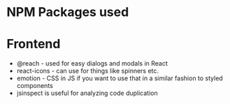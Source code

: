 # NPM Packages used

# Frontend
- @reach - used for easy dialogs and modals in React
- react-icons - can use for things like spinners etc.
- emotion - CSS in JS if you want to use that in a similar fashion to styled components
- jsinspect is useful for analyzing code duplication